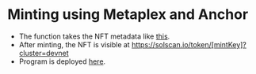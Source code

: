 # Minting using Metaplex and Anchor

- The function takes the NFT metadata like [this](https://zol3sde3elah2ldle7gmdcist23g2vm4y4wqbusntzotkfih.arweave.net/y5e5DJsiwH0s_ayfMwYk-SnrZtVZzHLQDSTZ5dNRUHA).
- After minting, the NFT is visible at https://solscan.io/token/[mintKey]?cluster=devnet
- Program is deployed [here](https://explorer.solana.com/address/GnRuvGpP3UeqfLrYHMetooHBXTJRhtMrmY6Gk2xxp9gB?cluster=devnet).